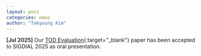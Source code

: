 ```yaml
---
layout: post
categories: news
author: "Takyoung Kim"
---
```


<strong style="font-weight:600">[Jul 2025]</strong> Our [TOD Evaluation](https://arxiv.org/abs/2504.19982){:target="_blank"} paper has been accepted to SIGDIAL 2025 as oral presentation.